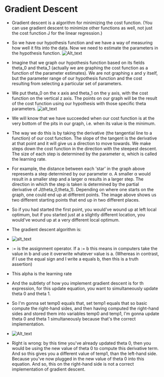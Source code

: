 # Gradient Descent

- Gradient descent is a algorithm for minimizing the cost function. (You can use gradient descent to minimize other functions as well, not just the cost function J for the linear regression.)
- So we have our hypothesis function and we have a way of measuring how well it fits into the data. Now we need to estimate the parameters in the hypothesis function.
![Alt_text](https://i.imgur.com/gMNkqyV.jpg)

- Imagine that we graph our hypothesis function based on its fields theta_0 and theta_1  (actually we are graphing the cost function as a function of the parameter estimates). We are not graphing x and y itself, but the parameter range of our hypothesis function and the cost resulting from selecting a particular set of parameters.
- We put theta_0 on the x axis and theta_1 on the y axis, with the cost function on the vertical z axis. The points on our graph will be the result of the cost function using our hypothesis with those specific theta parameters. 
![alt_text](https://d3c33hcgiwev3.cloudfront.net/imageAssetProxy.v1/bn9SyaDIEeav5QpTGIv-Pg_0d06dca3d225f3de8b5a4a7e92254153_Screenshot-2016-11-01-23.48.26.png?expiry=1627516800000&hmac=WI14KtDOmXioOm9bAc3sJ7pnPV_xfj9mdMWVegizkqo)
- We will know that we have succeeded when our cost function is at the very bottom of the pits in our graph, i.e. when its value is the minimum. 
- The way we do this is by taking the derivative (the tangential line to a function) of our cost function. The slope of the tangent is the derivative at that point and it will give us a direction to move towards. We make steps down the cost function in the direction with the steepest descent. The size of each step is determined by the parameter α, which is called the learning rate. 
- For example, the distance between each 'star' in the graph above represents a step determined by our parameter α. A smaller α would result in a smaller step and a larger α results in a larger step. The direction in which the step is taken is determined by the partial derivative of J(theta_0,theta_1). Depending on where one starts on the graph, one could end up at different points. The image above shows us two different starting points that end up in two different places. 
- So if you had started the first point, you would've wound up at left local optimum, but if you started just at a slightly different location, you would've wound up at a very different local optimum.
- The gradient descent algorithm is: 
- ![alt_text](https://i.imgur.com/W3RX6HA.jpg)
- := is the assignment operator.  If a := b  this means in computers take the value in b and use it overwrite whatever value is a. (Whereas in contrast, if I use the equal sign and I write a equals b, then this is a truth assertion)
- This alpha is the learning rate
- And the subtlety of how you implement gradient descent is for th expression, for this update equation, you want to simultaneously update theta 0 and theta 1.
- So I'm gonna set temp0 equals that, set temp1 equals that so basic compute the right-hand sides, and then having computed the right-hand sides and stored them into variables temp0 and temp1, I'm gonna update theta 0 and theta 1 simultaneously because that's the correct implementation.
- ![Alt_text](https://d3c33hcgiwev3.cloudfront.net/imageAssetProxy.v1/yr-D1aDMEeai9RKvXdDYag_627e5ab52d5ff941c0fcc741c2b162a0_Screenshot-2016-11-02-00.19.56.png?expiry=1627516800000&hmac=lieJ7AYTVLQepsubnIy00DqFT3pKxdH8HWSBGYAul_I)
- Right is wrong: by this time you've already updated theta 0, then you would be using the new value of theta 0 to compute this derivative term. And so this gives you a different value of temp1, than the left-hand side. Because you've now plugged in the new value of theta 0 into this equation. And so, this on the right-hand side is not a correct implementation of gradient descent.
